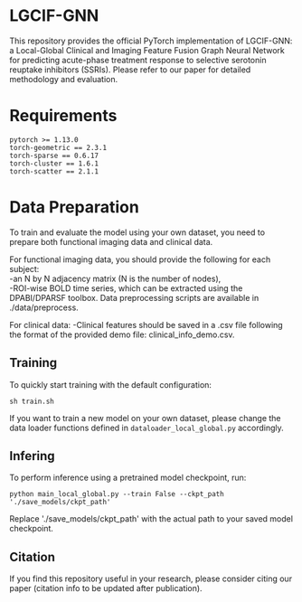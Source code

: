# LGCIF-GNN
This repository provides the official PyTorch implementation of LGCIF-GNN: a Local-Global Clinical and Imaging Feature Fusion Graph Neural Network for predicting acute-phase treatment response to selective serotonin reuptake inhibitors (SSRIs). 
Please refer to our paper for detailed methodology and evaluation.

# Requirements
```
pytorch >= 1.13.0
torch-geometric == 2.3.1
torch-sparse == 0.6.17
torch-cluster == 1.6.1
torch-scatter == 2.1.1
```

# Data Preparation
To train and evaluate the model using your own dataset, you need to prepare both functional imaging data and clinical data.

For functional imaging data, you should provide the following for each subject:  
-an N by N adjacency matrix (N is the number of nodes),  
-ROI-wise BOLD time series, which can be extracted using the DPABI/DPARSF toolbox.
Data preprocessing scripts are available in ./data/preprocess.

For clinical data:
-Clinical features should be saved in a .csv file following the format of the provided demo file: clinical_info_demo.csv.

## Training
To quickly start training with the default configuration:
```
sh train.sh
```
If you want to train a new model on your own dataset, please change the data loader functions defined in `dataloader_local_global.py` accordingly.  

## Infering
To perform inference using a pretrained model checkpoint, run:
```
python main_local_global.py --train False --ckpt_path './save_models/ckpt_path'
```
Replace './save_models/ckpt_path' with the actual path to your saved model checkpoint.

## Citation
If you find this repository useful in your research, please consider citing our paper (citation info to be updated after publication).
